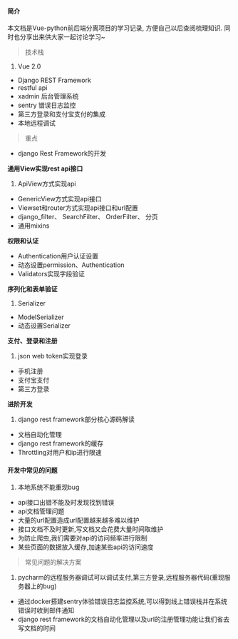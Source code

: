 #### 简介

本文档是Vue-python前后端分离项目的学习记录, 方便自己以后查阅梳理知识. 同时也分享出来供大家一起讨论学习~

> 技术栈

1. Vue 2.0
- Django REST Framework
- restful api
- xadmin 后台管理系统
- sentry 错误日志监控
- 第三方登录和支付宝支付的集成
- 本地远程调试

> 重点

- django Rest Framework的开发

**通用View实现rest api接口**
1. ApiView方式实现api
- GenericView方式实现api接口
- Viewset和router方式实现api接口和url配置
- django_filter、 SearchFilter、 OrderFilter、 分页
- 通用mixins

**权限和认证**
- Authentication用户认证设置
- 动态设置permission、Authentication
- Validators实现字段验证

**序列化和表单验证**
1. Serializer
- ModelSerializer
- 动态设置Serializer

**支付、登录和注册**
1. json web token实现登录
- 手机注册
- 支付宝支付
- 第三方登录

**进阶开发**
1. django rest framework部分核心源码解读
- 文档自动化管理
- django rest framework的缓存
- Throttling对用户和ip进行限速

#### 开发中常见的问题
1. 本地系统不能重现bug
- api接口出错不能及时发现找到错误
- api文档管理问题
- 大量的url配置造成url配置越来越多难以维护
- 接口文档不及时更新,写文档又会花费大量时间取维护
- 为防止爬虫,我们需要对api的访问频率进行限制
- 某些页面的数据放入缓存,加速某些api的访问速度

> 常见问题的解决方案

1. pycharm的远程服务器调试可以调试支付,第三方登录,远程服务器代码(重现服务器上的bug)
- 通过docker搭建sentry体验错误日志监控系统,可以得到线上错误栈并在系统错误时收到邮件通知
- django rest framework的文档自动化管理以及url的注册管理功能让我们省去写文档的时间